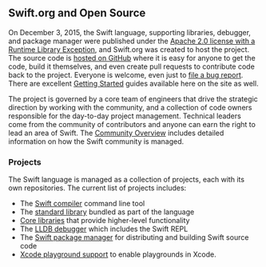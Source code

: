 ## Swift.org and Open Source

On December 3, 2015, the Swift language, supporting libraries, debugger, and package manager were published under the [Apache 2.0 license with a Runtime Library Exception](/LICENSE.txt), and Swift.org was created to host the project. The source code is [hosted on GitHub](http://github.com/apple) where it is easy for anyone to get the code, build it themselves, and even create pull requests to contribute code back to the project. Everyone is welcome, even just to [file a bug report](/contributing/#reporting-bugs). There are excellent [Getting Started](/getting-started/) guides available here on the site as well.

The project is governed by a core team of engineers that drive the strategic direction by working with the community, and a collection of code owners responsible for the day-to-day project management. Technical leaders come from the community of contributors and anyone can earn the right to lead an area of Swift.  The [Community Overview](/community/) includes detailed information on how the Swift community is managed.


### Projects

The Swift language is managed as a collection of projects, each with its own repositories.  The current list of projects includes:

* The [Swift compiler](/swift-compiler/) command line tool
* The [standard library](/standard-library/) bundled as part of the language
* [Core libraries](/core-libraries/) that provide higher-level functionality
* The [LLDB debugger](/lldb/) which includes the Swift REPL
* The [Swift package manager](/package-manager/) for distributing and building Swift source code
* [Xcode playground support](/lldb/#xcode-playground-support) to enable playgrounds in Xcode.
